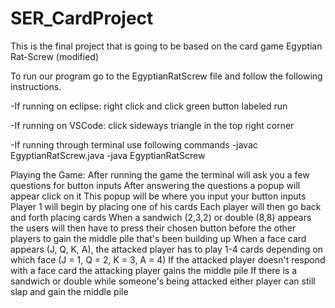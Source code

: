 # SER_CardProject
This is the final project that is going to be based on the card game Egyptian Rat-Screw (modified)

To run our program go to the EgyptianRatScrew file and follow the following instructions.
   
  -If running on eclipse: right click and click green button labeled run
   
  -If running on VSCode: click sideways triangle in the top right corner 
  
  -If running through terminal use following commands
    -javac EgyptianRatScrew.java
    -java EgyptianRatScrew
    
Playing the Game:
  After running the game the terminal will ask you a few questions for button inputs
  After answering the questions a popup will appear click on it
  This popup will be where you input your button inputs 
  Player 1 will begin by placing one of his cards
  Each player will then go back and forth placing cards
  When a sandwich (2,3,2) or double (8,8) appears the users will then have to press their chosen button before the 
  other players to gain the middle pile that's been building up
  When a face card appears (J, Q, K, A), the attacked player has to play 1-4 cards depending on which face (J = 1, Q = 2, K = 3, A = 4)
  If the attacked player doesn't respond with a face card the attacking player gains the middle pile
  If there is a sandwich or double while someone's being attacked either player can still slap and gain the middle pile

